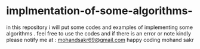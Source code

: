 # implmentation-of-some-algorithms-
in this repository i will put  some codes and examples of implementing  some algorithms .
feel free to use the codes and if there is an error or note kindly please notify me at :
mohandsakr69@gmail.com
happy coding 
mohand sakr 
